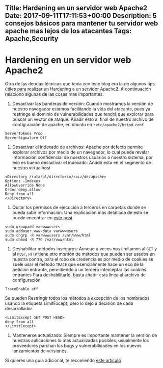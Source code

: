 Title: Hardening en un servidor web Apache2
Date: 2017-09-11T17:11:53+00:00
Description: 5 consejos básicos para mantener tu servidor web apache mas lejos de los atacantes
Tags: Apache,Security
---
# Hardening en un servidor web Apache2

Otra de las deudas técnicas que tenía con este blog era la de algunos tips útiles para realizar un Hardening a un servidor Apache2. A continuación relaciono algunas de las cosas mas importantes:

1. Desactivar las banderas de versión:
  Cuando mostramos la versión de nuestro navegador estamos facilitando la vida del atacante, pues ya restringe el dominio de vulnerabilidades que tendrá que explorar para buscar un vector de ataque.
  Añadir esto al final de nuestro archivo de configuración de apache, en ubuntu en `/etc/apache2/httpd.conf`
  ```
ServerTokens Prod
ServerSignature Off 
  ```

1. Desactivar el indexado de archivos:
  Apache por defecto permite explorar archivos por medio de un navegador, lo cual puede revelar información confidencial de nuestros usuarios o nuestro sistema, por eso es bueno desactivar el indexado:
  Añadir esto en el segmento de nuestro virtualhost
  ```
<Directory /ruta/al/directorio/raiz/de/apache>    
Options -Indexes    
AllowOverride None    
Order deny,allow    
Deny from all    
</Directory>
  ```
1. Quitar los permisos de ejecución a terceros en carpetas donde se pueda subir información:
  Una explicación mas detallada de esto se puede encontrar en [este post](http://blog.contraslash.com/problemas-subiendo-archivos-en-produccion-en-djang/)
  ```
sudo groupadd varwwwusers  
sudo adduser www-data varwwwusers  
sudo chgrp -R varwwwusers /var/www/html  
sudo chmod -R 770 /var/www/html  
  ```
1. Deshabilitar métodos inseguros:
  Aunque a veces nos limitamos al `GET` y al `POST`, `HTTP` tiene otro montón de métodos que pueden ser usados en nuestra contra, para el robo de credenciales por medio de cookies se suele usar el método `TRACE` que esencialmente hace un eco de la petición entrante, permitiendo a un tercero interceptar las cookies entrantes
  Para deshabilitarlo, basta añadir esta línea al archivo de configuración
  ```
TraceEnable off
  ```
  Se pueden Restringir todos los métodos a excepción de los nombrados usando la etiqueta LimitExcept, pero lo dejo a decisión de cada desarrollador
  ```
<LimitExcept GET POST HEAD>
deny from all
</LimitExcept>
  ```
1. Mantenerse actualizado:
  Siempre es importante mantener la versión de nuestras aplicaciones lo mas actualizadas posibles, usualmente los proveedores parchan los bugs y vulnerabilidades en los nuevos lanzamientos de versiones.

Si quieres una guía adicional, te recomiendo [este artículo](https://geekflare.com/apache-web-server-hardening-security/)